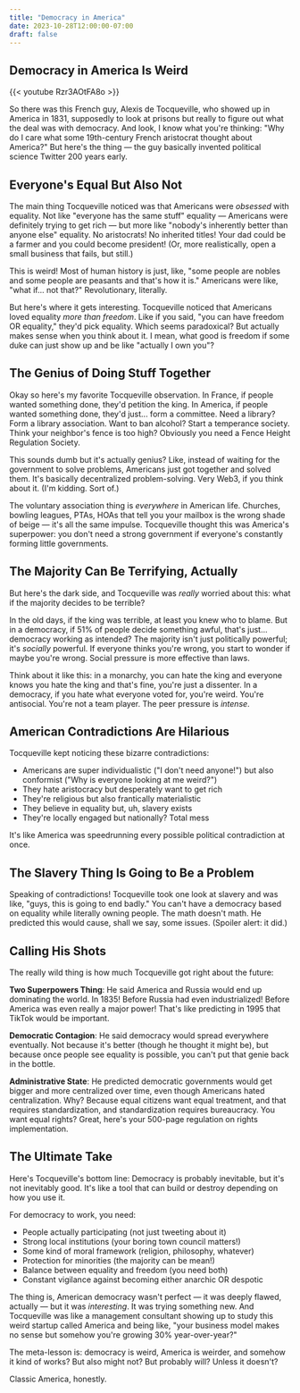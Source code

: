 ```yaml
---
title: "Democracy in America"
date: 2023-10-28T12:00:00-07:00
draft: false
---
```


## Democracy in America Is Weird

{{< youtube Rzr3AOtFA8o >}}

So there was this French guy, Alexis de Tocqueville, who showed up in America in 1831, supposedly to look at prisons but really to figure out what the deal was with democracy. And look, I know what you're thinking: "Why do I care what some 19th-century French aristocrat thought about America?" But here's the thing — the guy basically invented political science Twitter 200 years early.

## Everyone's Equal But Also Not

The main thing Tocqueville noticed was that Americans were _obsessed_ with equality. Not like "everyone has the same stuff" equality — Americans were definitely trying to get rich — but more like "nobody's inherently better than anyone else" equality. No aristocrats! No inherited titles! Your dad could be a farmer and you could become president! (Or, more realistically, open a small business that fails, but still.)

This is weird! Most of human history is just, like, "some people are nobles and some people are peasants and that's how it is." Americans were like, "what if... not that?" Revolutionary, literally.

But here's where it gets interesting. Tocqueville noticed that Americans loved equality _more than freedom_. Like if you said, "you can have freedom OR equality," they'd pick equality. Which seems paradoxical? But actually makes sense when you think about it. I mean, what good is freedom if some duke can just show up and be like "actually I own you"?

## The Genius of Doing Stuff Together

Okay so here's my favorite Tocqueville observation. In France, if people wanted something done, they'd petition the king. In America, if people wanted something done, they'd just... form a committee. Need a library? Form a library association. Want to ban alcohol? Start a temperance society. Think your neighbor's fence is too high? Obviously you need a Fence Height Regulation Society.

This sounds dumb but it's actually genius? Like, instead of waiting for the government to solve problems, Americans just got together and solved them. It's basically decentralized problem-solving. Very Web3, if you think about it. (I'm kidding. Sort of.)

The voluntary association thing is _everywhere_ in American life. Churches, bowling leagues, PTAs, HOAs that tell you your mailbox is the wrong shade of beige — it's all the same impulse. Tocqueville thought this was America's superpower: you don't need a strong government if everyone's constantly forming little governments.

## The Majority Can Be Terrifying, Actually

But here's the dark side, and Tocqueville was _really_ worried about this: what if the majority decides to be terrible?

In the old days, if the king was terrible, at least you knew who to blame. But in a democracy, if 51% of people decide something awful, that's just... democracy working as intended? The majority isn't just politically powerful; it's _socially_ powerful. If everyone thinks you're wrong, you start to wonder if maybe you're wrong. Social pressure is more effective than laws.

Think about it like this: in a monarchy, you can hate the king and everyone knows you hate the king and that's fine, you're just a dissenter. In a democracy, if you hate what everyone voted for, you're weird. You're antisocial. You're not a team player. The peer pressure is _intense_.

## American Contradictions Are Hilarious

Tocqueville kept noticing these bizarre contradictions:

- Americans are super individualistic ("I don't need anyone!") but also conformist ("Why is everyone looking at me weird?")
- They hate aristocracy but desperately want to get rich
- They're religious but also frantically materialistic
- They believe in equality but, uh, slavery exists
- They're locally engaged but nationally? Total mess

It's like America was speedrunning every possible political contradiction at once.

## The Slavery Thing Is Going to Be a Problem

Speaking of contradictions! Tocqueville took one look at slavery and was like, "guys, this is going to end badly." You can't have a democracy based on equality while literally owning people. The math doesn't math. He predicted this would cause, shall we say, some issues. (Spoiler alert: it did.)

## Calling His Shots

The really wild thing is how much Tocqueville got right about the future:

**Two Superpowers Thing**: He said America and Russia would end up dominating the world. In 1835! Before Russia had even industrialized! Before America was even really a major power! That's like predicting in 1995 that TikTok would be important.

**Democratic Contagion**: He said democracy would spread everywhere eventually. Not because it's better (though he thought it might be), but because once people see equality is possible, you can't put that genie back in the bottle.

**Administrative State**: He predicted democratic governments would get bigger and more centralized over time, even though Americans hated centralization. Why? Because equal citizens want equal treatment, and that requires standardization, and standardization requires bureaucracy. You want equal rights? Great, here's your 500-page regulation on rights implementation.

## The Ultimate Take

Here's Tocqueville's bottom line: Democracy is probably inevitable, but it's not inevitably good. It's like a tool that can build or destroy depending on how you use it.

For democracy to work, you need:

- People actually participating (not just tweeting about it)
- Strong local institutions (your boring town council matters!)
- Some kind of moral framework (religion, philosophy, whatever)
- Protection for minorities (the majority can be mean!)
- Balance between equality and freedom (you need both)
- Constant vigilance against becoming either anarchic OR despotic

The thing is, American democracy wasn't perfect — it was deeply flawed, actually — but it was _interesting_. It was trying something new. And Tocqueville was like a management consultant showing up to study this weird startup called America and being like, "your business model makes no sense but somehow you're growing 30% year-over-year?"

The meta-lesson is: democracy is weird, America is weirder, and somehow it kind of works? But also might not? But probably will? Unless it doesn't?

Classic America, honestly.
